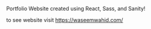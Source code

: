 Portfolio Website created using React, Sass, and Sanity!

to see website visit https://waseemwahid.com/
